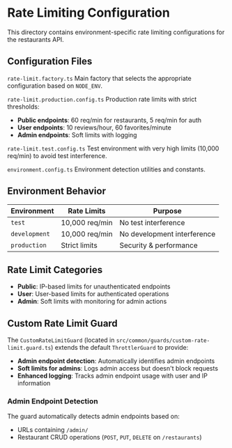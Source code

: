 # Rate Limiting Configuration

This directory contains environment-specific rate limiting configurations for the restaurants API.

## Configuration Files

`rate-limit.factory.ts`
Main factory that selects the appropriate configuration based on `NODE_ENV`.

`rate-limit.production.config.ts`
Production rate limits with strict thresholds:
- **Public endpoints**: 60 req/min for restaurants, 5 req/min for auth
- **User endpoints**: 10 reviews/hour, 60 favorites/minute
- **Admin endpoints**: Soft limits with logging

`rate-limit.test.config.ts`
Test environment with very high limits (10,000 req/min) to avoid test interference.

`environment.config.ts`
Environment detection utilities and constants.

## Environment Behavior

| Environment | Rate Limits | Purpose |
|-------------|-------------|---------|
| `test` | 10,000 req/min | No test interference |
| `development` | 10,000 req/min | No development interference |
| `production` | Strict limits | Security & performance |

## Rate Limit Categories

- **Public**: IP-based limits for unauthenticated endpoints
- **User**: User-based limits for authenticated operations  
- **Admin**: Soft limits with monitoring for admin actions

## Custom Rate Limit Guard

The `CustomRateLimitGuard` (located in `src/common/guards/custom-rate-limit.guard.ts`) extends the default `ThrottlerGuard` to provide:

- **Admin endpoint detection**: Automatically identifies admin endpoints
- **Soft limits for admins**: Logs admin access but doesn't block requests
- **Enhanced logging**: Tracks admin endpoint usage with user and IP information

### Admin Endpoint Detection

The guard automatically detects admin endpoints based on:
- URLs containing `/admin/`
- Restaurant CRUD operations (`POST`, `PUT`, `DELETE` on `/restaurants`)
